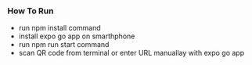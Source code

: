 ### How To Run
- run npm install command
- install expo go app on smarthphone
- run npm run start command
- scan QR code from terminal or enter URL manuallay with expo go app